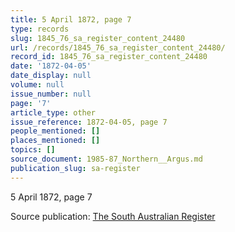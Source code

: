 ```yaml
---
title: 5 April 1872, page 7
type: records
slug: 1845_76_sa_register_content_24480
url: /records/1845_76_sa_register_content_24480/
record_id: 1845_76_sa_register_content_24480
date: '1872-04-05'
date_display: null
volume: null
issue_number: null
page: '7'
article_type: other
issue_reference: 1872-04-05, page 7
people_mentioned: []
places_mentioned: []
topics: []
source_document: 1985-87_Northern__Argus.md
publication_slug: sa-register
---
```


5 April 1872, page 7

Source publication: [The South Australian Register](/publications/sa-register/)
